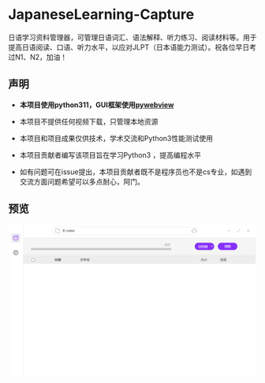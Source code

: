 # JapaneseLearning-Capture

日语学习资料管理器，可管理日语词汇、语法解释、听力练习、阅读材料等。用于提高日语阅读、口语、听力水平，以应对JLPT（日本语能力测试）。祝各位早日考过N1、N2，加油！



## 声明

- **本项目使用python311，GUI框架使用[pywebview](https://github.com/r0x0r/pywebview)**
- 本项目不提供任何视频下载，只管理本地资源

- 本项目和项目成果仅供技术，学术交流和Python3性能测试使用
- 本项目贡献者编写该项目旨在学习Python3 ，提高编程水平
- 如有问题可在issue提出，本项目贡献者既不是程序员也不是cs专业，如遇到交流方面问题希望可以多点耐心，阿门。



## 预览

<p align='center'><img src='doc/img/preview.png' width=500/></p>



